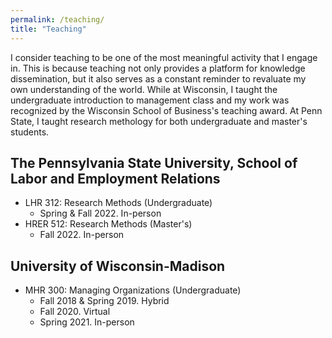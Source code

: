 ```yaml
---
permalink: /teaching/
title: "Teaching"
---
```


I consider teaching to be one of the most meaningful activity that I engage in. This is because teaching not only provides a platform for knowledge dissemination, but it also serves as a constant reminder to revaluate my own understanding of the world. While at Wisconsin, I taught the undergraduate introduction to management class and my work was recognized by the Wisconsin School of Business's teaching award. At Penn State, I taught research methology for both undergraduate and master's students.

## The Pennsylvania State University, School of Labor and Employment Relations
- LHR 312: Research Methods (Undergraduate)
    - Spring & Fall 2022. In-person
- HRER 512: Research Methods (Master's)
    - Fall 2022. In-person

## University of Wisconsin-Madison
- MHR 300: Managing Organizations (Undergraduate)
    - Fall 2018 & Spring 2019. Hybrid
    - Fall 2020. Virtual
    - Spring 2021. In-person
